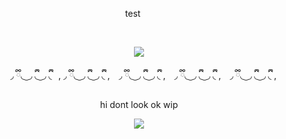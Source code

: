 <p align="center">  ‎ ‎ ‎ ‎ ‎  ‎ ‎ ‎ ‎ ‎  ‎ ‎ ‎ ‎ ‎  ‎ ‎ ‎ ‎ ‎ test  ‎ ‎ ‎ ‎ ‎  ‎ ‎ ‎ ‎ ‎ ‎ ‎ ‎ ‎ ‎  ‎ ‎ ‎ ‎ ‎   ‎ ‎ ‎ ‎ ‎ <p align="center">‎
<p align="center">
 <img src=https://files.catbox.moe/do4q4e.png>
</p>

<p align="center">
⠀ ◞  ྀི◟ ͜  ◞ ྀི◟  ͜  ◞ ྀི◟⠀, ◞  ྀི◟ ͜  ◞ ྀི◟  ͜  ◞ ྀི◟ ,⠀ ◞  ྀི◟ ͜  ◞ ྀི◟  ͜  ◞ ྀི◟  ,⠀ ◞  ྀི◟ ͜  ◞ ྀི◟  ͜  ◞ ྀི◟ ,⠀ ◞  ྀི◟ ͜  ◞ ྀི◟  ͜  ◞ ྀི◟ ,
</p>
<p align="center">
 hi dont look ok wip
</p>

<p align="center">
<img src=https://files.catbox.moe/f417ce.png>
</p>
